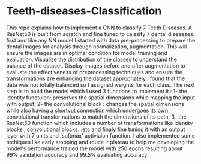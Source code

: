 # Teeth-diseases-Classification
This repo explains how to implement a CNN to classify 7 Teeth Diseases.
A ResNet50 is built from scratch and fine tuned to calssify 7 dental diseaeses.
 first and like any NN model I started with data pre-processing to prepare the dental images for analysis through normalization, augmentation. This will ensure the images are in optimal condition for model training and evaluation.
  Visualize the distribution of the classes to understand the balance of the dataset.
  Display images before and after augmentation to evaluate the effectiveness of preprocessing techniques and ensure the transformations are enhancing the dataset appropriately
 I found that the data was not totally balanced so I assigned weights for each class.
 The next step is to biuld the model which I used 3 functions to implement it :
     1- the identity functuion: preserves the spatial dimensions while mapping the input with output. 
     2- the convolutional block : changes the spatial dimensions while also having a shortvut connection
          which undergoes its own convolutional transformations to match the dimensions of its path.
     3- the ResNet50 function which includes a number of transformations like identity blocks , convolutional blocks...etc and finaly fine tuning it with an output layer with 7 units and 'softmax' activiaion function. 
   I also implemented some techiques like early stopping and rduce lr plateau to help me developing the model's performance
 trained the model with 250 eochs resulting about 99% validation accuracy and 99.5% evaluating accuracy 
